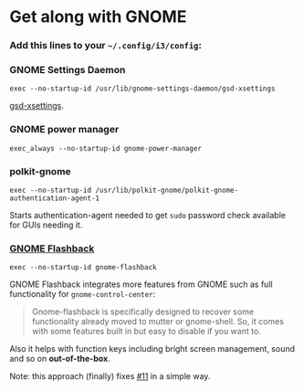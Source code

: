 # Get along with GNOME
### Add this lines to your `~/.config/i3/config`:

### GNOME Settings Daemon
```
exec --no-startup-id /usr/lib/gnome-settings-daemon/gsd-xsettings
```
[gsd-xsettings](https://bugs.archlinux.org/task/53800).

### GNOME power manager
```
exec_always --no-startup-id gnome-power-manager
```

### polkit-gnome 
```
exec --no-startup-id /usr/lib/polkit-gnome/polkit-gnome-authentication-agent-1
```
Starts authentication-agent needed to get `sudo` password check available for GUIs needing it.

### [GNOME Flashback](https://wiki.gnome.org/Projects/GnomeFlashback)
```
exec --no-startup-id gnome-flashback
```
GNOME Flashback integrates more features from GNOME such as full functionality for `gnome-control-center`:
> Gnome-flashback is specifically designed to recover some functionality already moved to mutter or gnome-shell. 
> So, it comes with some features built in but easy to disable if you want to.

Also it helps with function keys including bright screen management, sound and so on **out-of-the-box**.

Note: this approach (finally) fixes [#11](https://github.com/jcstr/i3-gnome/issues/11) in a simple way.
